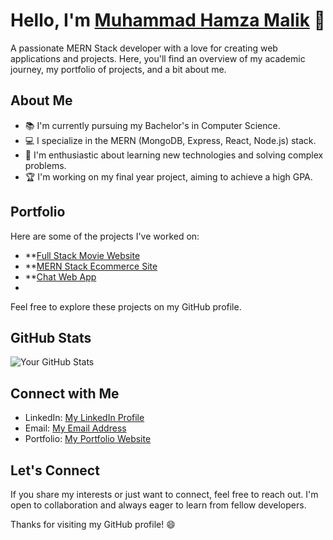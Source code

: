 # Hello, I'm [Muhammad Hamza Malik](https://github.com/hamzadevlpr) 👋

A passionate MERN Stack developer with a love for creating web applications and projects. Here, you'll find an overview of my academic journey, my portfolio of projects, and a bit about me.

## About Me

- 📚 I'm currently pursuing my Bachelor's in Computer Science.
- 💻 I specialize in the MERN (MongoDB, Express, React, Node.js) stack.
- 🌟 I'm enthusiastic about learning new technologies and solving complex problems.
- 🏆 I'm working on my final year project, aiming to achieve a high GPA.

## Portfolio

Here are some of the projects I've worked on:

- **[Full Stack Movie Website](https://full-stack-movies.vercel.app/)
- **[MERN Stack Ecommerce Site](https://mern-commerce.vercel.app/)
- **[Chat Web App](https://chat-app-mern-stack-ten.vercel.app/)
- 
Feel free to explore these projects on my GitHub profile.

## GitHub Stats

![Your GitHub Stats](https://github-readme-stats.vercel.app/api?username=hamzadevlpr&show_icons=true&theme=dark)

## Connect with Me

- LinkedIn: [My LinkedIn Profile](https://www.linkedin.com/in/hamzadvlpr/)
- Email: [My Email Address](dev.hamzamalik@gmail.com)
- Portfolio: [My Portfolio Website](https://my-prettyfolio.vercel.app/)

## Let's Connect

If you share my interests or just want to connect, feel free to reach out. I'm open to collaboration and always eager to learn from fellow developers.

Thanks for visiting my GitHub profile! 😄
